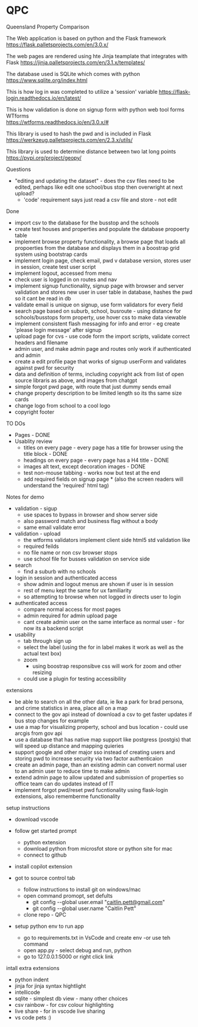 # QPC
Queensland Property Comparison

The Web application is based on python and the Flask framework
https://flask.palletsprojects.com/en/3.0.x/

The web pages are rendered using hte Jinja teamplate that integrates with Flask
https://jinja.palletsprojects.com/en/3.1.x/templates/

The database used is SQLite which comes with python
https://www.sqlite.org/index.html

This is how log in was completed to utilize a 'session' variable
https://flask-login.readthedocs.io/en/latest/

This is how validation is done on signup form with python web tool forms WTforms  
https://wtforms.readthedocs.io/en/3.0.x/#   

This library is used to hash the pwd and is included in Flask
https://werkzeug.palletsprojects.com/en/2.3.x/utils/

This library is used to determine distance between two lat long points
https://pypi.org/project/geopy/


Questions
- "editing and updating the dataset" - does the csv files need to be edited, perhaps like edit one school/bus stop then overwright at next upload?
    - 'code' requirement says just read a csv file and store - not edit


Done
- import csv to the database for the busstop and the schools
- create test houses and properties and populate the database propoerty table
- implement browse property functionality, a browse page that loads all propoerties from the database and displays them in a boostrap grid system using bootstrap cards 
- implement login page, check email, pwd v database version, stores user in session, create test user script
- implement logout, accessed from menu
- check user is logged in on routes and nav
- implement signup functionality, signup page with browser and server validation and stores new user in user table in database, hashes the pwd so it cant be read in db 
- validate email is unique on signup, use form validators for every field
- search page based on suburb, school, busroute - using distance for schools/busstops form property, use hover css to make data viewable
- implement consistent flash messaging for info and error - eg create 'please login message' after signup
- upload page for cvs - use code form the import scripts, validate correct headers and filename
- admin user, and make admin page and routes only work if authenticated and admin
- create a edit profile page that works of signup userForm and validates against pwd for security
- data and definition of terms, including copyright ack from list of open source libraris as above, and images from chatgpt
- simple forgot pwd page, with route that just dummy sends email
- change property description to be limited length so its ths same size cards
- change logo from school to a cool logo
- copyright footer



TO DOs
- Pages - DONE
- Usablity review
    - titles on every page - every page has a title for browser using the title block - DONE
    - headings on every page - every page has a H4 title - DONE
    - images alt text, except decoration images - DONE
    - test non-mouse tabbing - works now but test at the end
    - add required fields on signup page * (also the screen readers will understand the 'required' html tag)




Notes for demo
- validation - sigup
    - use spaces to bypass in browser and show server side
    - also password match and business flag without a body
    - same email validate error
- validation - upload
    - the wtforms validators implement client side html5 std validation like
    - required feilds 
    - no file name or non csv browser stops
    - use school file for busses validation on service side
- search 
    - find a suburb with no schools
- login in session and authenticated access
    - show admin and logout menus are shown if user is in session
    - rest of menu kept the same for ux familiarity
    - so attempting to browse when not logged in directs user to login
- authenticated access
    - compare normal access for most pages
    - admin required for admin upload page
    - cant create admin user on the same interface as normal user - for now its a backend script 
- usability 
    - tab through sign up
    - select the label (using the for in label makes it work as well as the actual text box)
    - zoom 
        - using boostrap responsibve css will work for zoom and other resizing
    - could use a plugin for testing accessibility


extensions
- be able to search on all the other data, ie lke a park for brad persona, and crime statistics in area, place all on a map
- connect to the gov api instead of download a csv to get faster updates if bus stop changes for example
- use a map for visualizing property, school and bus location - could use arcgis from gov api
- use a database that has native map support like postgress (postgis) that will speed up distance and mapping quieries
- support google and other major sso instead of creating users and storing pwd to increase security via two factor authenticaion
- create an admin page, than an existing admin can convert normal user to an admin user to reduce time to make admin
- extend admin page to allow updated and submission of properties so office team can do updates instead of IT
- implement forgot pwd/reset pwd fucntionality using flask-login extensions, also rememberme functionality 



setup instructions
- download vscode
- follow get started prompt
    - python extension
    - download python from microsfot store or python site for mac
    - connect to github
- install copilot extension
- got to source control tab
    - follow instructions to install git on windows/mac
    - open command promopt, set defults
        - git config --global user.email "caitlin.pett@gmail.com"
        - git config --global user.name "Caitlin Pett"
    - clone repo - QPC

- setup python env to run app
    - go to requirements.txt in VsCode and create env -or use teh command
    - open app.py - select debug and run, python
    - go to 127.0.0.1:5000 or right click link

intall extra extensions
- python indent
- jinja for jinja syntax hightlight
- intellicode
- sqlite - simplest db view - many other choices
- csv rainbow - for csv colour highlighting
- live share - for in vscode live sharing
- vs code pets :)

